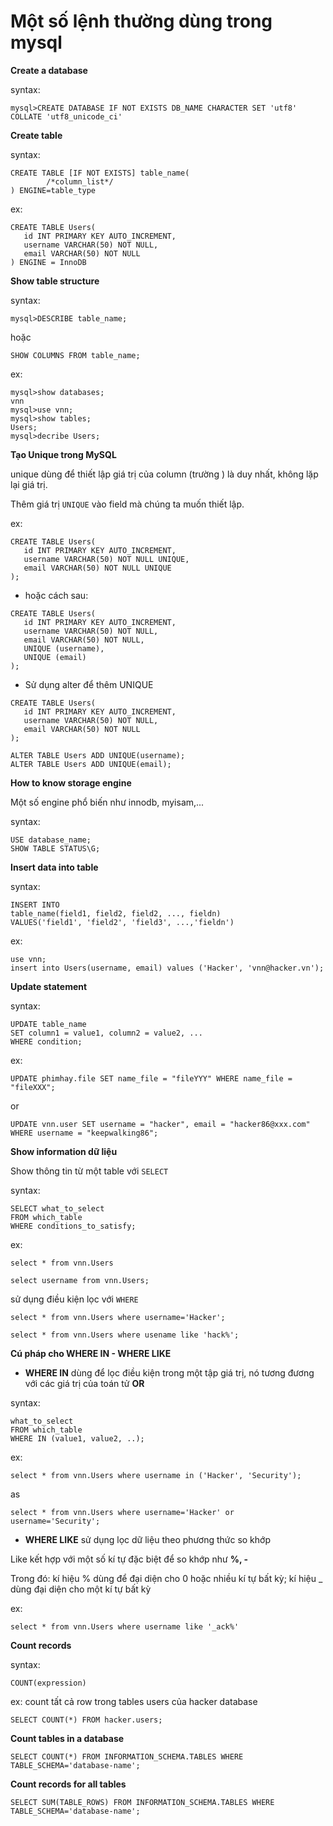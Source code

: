 # Một số lệnh thường dùng trong mysql

**Create a database**

syntax:

`mysql>CREATE DATABASE IF NOT EXISTS DB_NAME CHARACTER SET 'utf8' COLLATE 'utf8_unicode_ci'`

**Create table**

syntax:

```
CREATE TABLE [IF NOT EXISTS] table_name(
        /*column_list*/
) ENGINE=table_type
```
ex:

```
CREATE TABLE Users(
   id INT PRIMARY KEY AUTO_INCREMENT,
   username VARCHAR(50) NOT NULL,
   email VARCHAR(50) NOT NULL
) ENGINE = InnoDB
```

**Show table structure**

syntax:

`mysql>DESCRIBE table_name;`

hoặc

`SHOW COLUMNS FROM table_name;`

ex:

```
mysql>show databases;
vnn
mysql>use vnn;
mysql>show tables;
Users;
mysql>decribe Users;
```

**Tạo Unique trong MySQL**

unique dùng để thiết lập giá trị của column (trường ) là duy nhất, không lặp lại giá trị.

Thêm giá trị `UNIQUE` vào field mà chúng ta muốn thiết lập.

ex:

```
CREATE TABLE Users(
   id INT PRIMARY KEY AUTO_INCREMENT,
   username VARCHAR(50) NOT NULL UNIQUE,
   email VARCHAR(50) NOT NULL UNIQUE
);
```
- hoặc cách sau:
```
CREATE TABLE Users(
   id INT PRIMARY KEY AUTO_INCREMENT,
   username VARCHAR(50) NOT NULL,
   email VARCHAR(50) NOT NULL,
   UNIQUE (username),
   UNIQUE (email)
);
```
- Sử dụng alter để thêm UNIQUE

```
CREATE TABLE Users(
   id INT PRIMARY KEY AUTO_INCREMENT,
   username VARCHAR(50) NOT NULL,
   email VARCHAR(50) NOT NULL
);
 
ALTER TABLE Users ADD UNIQUE(username);
ALTER TABLE Users ADD UNIQUE(email);
```

**How to know storage engine**

Một số engine phổ biến như innodb, myisam,...

syntax:

```
USE database_name;
SHOW TABLE STATUS\G;
```

**Insert data into table**

syntax:
```
INSERT INTO
table_name(field1, field2, field2, ..., fieldn)
VALUES('field1', 'field2', 'field3', ...,'fieldn')
```
ex:

```
use vnn;
insert into Users(username, email) values ('Hacker', 'vnn@hacker.vn');
```

**Update statement**

syntax:

```
UPDATE table_name
SET column1 = value1, column2 = value2, ...
WHERE condition;
```

ex:

`UPDATE phimhay.file SET name_file = "fileYYY" WHERE name_file = "fileXXX";`

or

`UPDATE vnn.user SET username = "hacker", email = "hacker86@xxx.com" WHERE username = "keepwalking86";`

**Show information dữ liệu**

Show thông tin từ một table với `SELECT`

syntax:
```
SELECT what_to_select
FROM which_table
WHERE conditions_to_satisfy;
```
ex:

`select * from vnn.Users`

`select username from vnn.Users;`

sử dụng điều kiện lọc với `WHERE`

`select * from vnn.Users where username='Hacker';`

`select * from vnn.Users where usename like 'hack%';`

**Cú pháp cho WHERE IN - WHERE LIKE**

- **WHERE IN** dùng để lọc điều kiện trong một tập giá trị, nó tương đương với các giá trị của toán tử **OR**

syntax:

```
what_to_select
FROM which_table
WHERE IN (value1, value2, ..);
```

ex:

`select * from vnn.Users where username in ('Hacker', 'Security');`

as

`select * from vnn.Users where username='Hacker' or username='Security';`

- **WHERE LIKE** sử dụng lọc dữ liệu theo phương thức so khớp

Like kết hợp với một số kí tự đặc biệt để so khớp như **%, -**

Trong đó: kí hiệu % dùng để đại diện cho 0 hoặc nhiều kí tự bất kỳ; kí hiệu _ dùng đại diện cho một kí tự bất kỳ

ex:

`select * from vnn.Users where username like '_ack%'`

**Count records**

syntax:

`COUNT(expression)`

ex: count tất cả row trong tables users của hacker database

`SELECT COUNT(*) FROM hacker.users;`

**Count tables in a database**

`SELECT COUNT(*) FROM INFORMATION_SCHEMA.TABLES WHERE TABLE_SCHEMA='database-name';`

**Count records for all tables**

`SELECT SUM(TABLE_ROWS) FROM INFORMATION_SCHEMA.TABLES WHERE TABLE_SCHEMA='database-name';`
